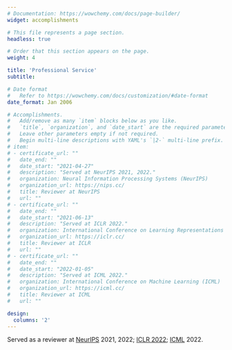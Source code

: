 ```yaml
---
# Documentation: https://wowchemy.com/docs/page-builder/
widget: accomplishments

# This file represents a page section.
headless: true

# Order that this section appears on the page.
weight: 4

title: 'Professional Service'
subtitle:

# Date format
#   Refer to https://wowchemy.com/docs/customization/#date-format
date_format: Jan 2006

# Accomplishments.
#   Add/remove as many `item` blocks below as you like.
#   `title`, `organization`, and `date_start` are the required parameters.
#   Leave other parameters empty if not required.
#   Begin multi-line descriptions with YAML's `|2-` multi-line prefix.
# item:
# - certificate_url: ""
#   date_end: ""
#   date_start: "2021-04-27"
#   description: "Served at NeurIPS 2021, 2022."
#   organization: Neural Information Processing Systems (NeurIPS)
#   organization_url: https://nips.cc/
#   title: Reviewer at NeurIPS
#   url: ""
# - certificate_url: ""
#   date_end: ""
#   date_start: "2021-06-13"
#   description: "Served at ICLR 2022."
#   organization: International Conference on Learning Representations (ICLR)
#   organization_url: https://iclr.cc/
#   title: Reviewer at ICLR
#   url: ""
# - certificate_url: ""
#   date_end: ""
#   date_start: "2022-01-05"
#   description: "Served at ICML 2022."
#   organization: International Conference on Machine Learning (ICML)
#   organization_url: https://icml.cc/
#   title: Reviewer at ICML
#   url: ""

design:
  columns: '2' 
---
```


Served as a reviewer at <a href="https://nips.cc/">NeurIPS</a> 2021, 2022; <a href="https://iclr.cc/">ICLR 2022</a>; <a href="https://icml.cc/">ICML</a> 2022.